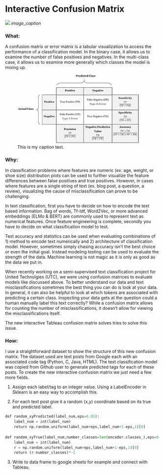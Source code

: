 # Interactive Confusion Matrix

<p float="center">
  <img src="imgs/Tableau_Demo.mov"/>
  <em>image_caption</em>
</p>



### What:

A confusion matrix or error matrix is a tabular visualization to access the performance of a classification model. In the binary case, it allows us to examine the number of false positives and negatives. In the multi-class case, it allows us to examine more generally which classes the model is mixing up. 

<figure>
  <img src="imgs/Binary_CM.jpg" width="400"/>
  <figcaption>This is my caption text.</figcaption>
</figure>

### Why:

In classification problems where features are numeric (ex. age, weight, or shoe size) distribution plots can be used to further visualize the feature differences between false positives and true positives. However, in cases where features are a single string of text (ex. blog post, a question, a review), visualizing the cause of misclassification can prove to be challenging. 

In text classification, first you have to decide on how to encode the text based information. Bag of words, Tf-Idf, Word2Vec, or more advanced embeddings (ELMo & BERT) are commonly used to represent text as numerical features. Once feature engineering is complete, secondly you have to decide on what classification model to test. 

Test accuracy and statistics can be used when evaluating combinations of 1) method to encode text numerically and 2) architecture of classification model. However, sometimes simply chasing accuracy isn’t the best choice or even the initial goal. Instead modeling testing can be used to evaluate the strength of the data. Machine learning is not magic as it is only as good as the data we put in. 

When recently working on a semi-supervised text classification project for United Technolgies (UTC), we were using confusion matrices to evaluate models like discussed above. To better understand our data and text misclassifications sometimes the best thing you can do is look at your data. In general, it can also be helpful to look at which tokens are associated with predicting a certain class. Inspecting your data gets at the question could a human manually label this text correctly? While a confusion matrix allows for counting the number of misclassifications, it doesn’t allow for viewing the misclassifications itself. 

The new interactive Tableau confusion matrix solves tries to solve this issue.

### How:

I use a straightforward dataset to show the structure of this new confusion matrix. The dataset used are text posts from Google each with an associated code tag (Python, C, Java, HTML). The text classification model was copied from Github user  to generate predicted tags for each of these posts. To create the new interactive confusion matrix we just need a few more fields.  

1) Assign each label/tag to an integer value. Using a LabelEncoder in Sklearn is an easy way to accomplish this. 

2)  For each text post give it a random (x,y) coordinate based on its true and predicted label.
```python
def random_xyPredicted(label_num,eps=0.05):
    label_num = int(label_num)
    return np.random.uniform(label_num+eps,label_num+1-eps,1)[0]

def random_xyTrue(label_num,number_classes=len(encoder.classes_),eps=0.05):
    label_num = int(label_num)
    r = np.random.uniform(label_num+eps,label_num+1-eps,1)[0]
    return (r-number_classes)*-1
```

3)  Write to data frame to google sheets for example and connect with Tableau. 








